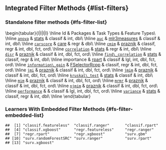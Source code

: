 ## Integrated Filter Methods {#list-filters}

### Standalone filter methods {#fs-filter-list}


\begin{tabular}{l|l|l|l}
\hline
Id & Packages & Task Types & Feature Types\\
\hline
[`anova`](https://mlr3filters.mlr-org.com/reference/mlr\_filters\_anova.html) & [stats](https://cran.r-project.org/package=stats) & classif & int, dbl\\
\hline
[`auc`](https://mlr3filters.mlr-org.com/reference/mlr\_filters\_auc.html) & [mlr3measures](https://cran.r-project.org/package=mlr3measures) & classif & int, dbl\\
\hline
[`carscore`](https://mlr3filters.mlr-org.com/reference/mlr\_filters\_carscore.html) & [care](https://cran.r-project.org/package=care) & regr & dbl\\
\hline
[`cmim`](https://mlr3filters.mlr-org.com/reference/mlr\_filters\_cmim.html) & [praznik](https://cran.r-project.org/package=praznik) & classif, regr & int, dbl, fct, ord\\
\hline
[`correlation`](https://mlr3filters.mlr-org.com/reference/mlr\_filters\_correlation.html) & [stats](https://cran.r-project.org/package=stats) & regr & int, dbl\\
\hline
[`disr`](https://mlr3filters.mlr-org.com/reference/mlr\_filters\_disr.html) & [praznik](https://cran.r-project.org/package=praznik) & classif & int, dbl, fct, ord\\
\hline
[`find\_correlation`](https://mlr3filters.mlr-org.com/reference/mlr\_filters\_find\_correlation.html) & [stats](https://cran.r-project.org/package=stats) & classif, regr & int, dbl\\
\hline
importance & [rpart](https://cran.r-project.org/package=rpart) & classif & lgl, int, dbl, fct, ord\\
\hline
[`information\_gain`](https://mlr3filters.mlr-org.com/reference/mlr\_filters\_information\_gain.html) & [FSelectorRcpp](https://cran.r-project.org/package=FSelectorRcpp) & classif, regr & int, dbl, fct, ord\\
\hline
[`jmi`](https://mlr3filters.mlr-org.com/reference/mlr\_filters\_jmi.html) & [praznik](https://cran.r-project.org/package=praznik) & classif & int, dbl, fct, ord\\
\hline
[`jmim`](https://mlr3filters.mlr-org.com/reference/mlr\_filters\_jmim.html) & [praznik](https://cran.r-project.org/package=praznik) & classif & int, dbl, fct, ord\\
\hline
[`kruskal\_test`](https://mlr3filters.mlr-org.com/reference/mlr\_filters\_kruskal\_test.html) & [stats](https://cran.r-project.org/package=stats) & classif & int, dbl\\
\hline
[`mim`](https://mlr3filters.mlr-org.com/reference/mlr\_filters\_mim.html) & [praznik](https://cran.r-project.org/package=praznik) & classif & int, dbl, fct, ord\\
\hline
[`mrmr`](https://mlr3filters.mlr-org.com/reference/mlr\_filters\_mrmr.html) & [praznik](https://cran.r-project.org/package=praznik) & classif & int, dbl, fct, ord\\
\hline
[`njmim`](https://mlr3filters.mlr-org.com/reference/mlr\_filters\_njmim.html) & [praznik](https://cran.r-project.org/package=praznik) & classif & int, dbl, fct, ord\\
\hline
[`performance`](https://mlr3filters.mlr-org.com/reference/mlr\_filters\_performance.html) &  & classif & lgl, int, dbl, fct, ord\\
\hline
[`variance`](https://mlr3filters.mlr-org.com/reference/mlr\_filters\_variance.html) & [stats](https://cran.r-project.org/package=stats) & classif, regr & int, dbl\\
\hline
\end{tabular}

### Learners With Embedded Filter Methods {#fs-filter-embedded-list}


```
##  [1] "classif.featureless"  "classif.ranger"       "classif.rpart"       
##  [4] "classif.xgboost"      "regr.featureless"     "regr.ranger"         
##  [7] "regr.rpart"           "regr.xgboost"         "surv.gbm"            
## [10] "surv.randomForestSRC" "surv.ranger"          "surv.rpart"          
## [13] "surv.xgboost"
```
